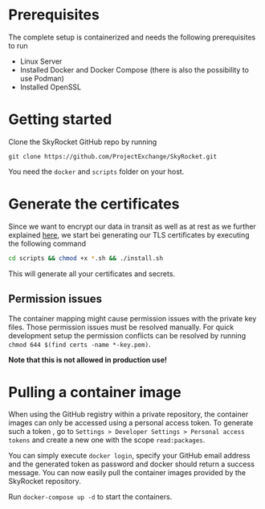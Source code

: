 # Prerequisites

The complete setup is containerized and needs the following prerequisites to run

* Linux Server
* Installed Docker and Docker Compose (there is also the possibility to use Podman)
* Installed OpenSSL

# Getting started

Clone the SkyRocket GitHub repo by running

`git clone https://github.com/ProjectExchange/SkyRocket.git`

You need the `docker` and `scripts` folder on your host.

# Generate the certificates

Since we want to encrypt our data in transit as well as at rest as we further explained [here](DbEncryption.md), we start bei generating our TLS certificates by executing the following command

```sh
cd scripts && chmod +x *.sh && ./install.sh
```

This will generate all your certificates and secrets.

## Permission issues

The container mapping might cause permission issues with the private key files. Those permission issues must be resolved manually. For quick development setup the permission conflicts can be resolved by running `chmod 644 $(find certs -name *-key.pem)`.

**Note that this is not allowed in production use!**

# Pulling a container image

When using the GitHub registry within a private repository, the container images can only be accessed using a personal access token. To generate such a token , go to `Settings > Developer Settings > Personal access tokens` and create a new one with the scope `read:packages`.

You can simply execute `docker login`, specify your GitHub email address and the generated token as password and docker should return a success message. You can now easily pull the container images provided by the SkyRocket repository.

Run `docker-compose up -d` to start the containers.
